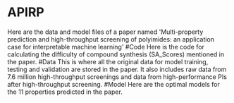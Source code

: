 # APIRP
Here are the data and model files of a paper named 'Multi-property prediction and high-throughput screening of polyimides: an application case for interpretable machine learning'
#Code
Here is the code for calculating the difficulty of compound synthesis (SA_Scores) mentioned in the paper.
#Data
This is where all the original data for model training, testing and validation are stored in the paper. It also includes raw data from 7.6 million high-throughput screenings and data from high-performance PIs after high-throughput screening.
#Model
Here are the optimal models for the 11 properties predicted in the paper.
